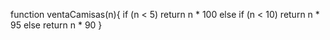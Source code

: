 function ventaCamisas(n){
  if (n < 5) return n * 100
  else if (n < 10) return n * 95
  else return n * 90
}

